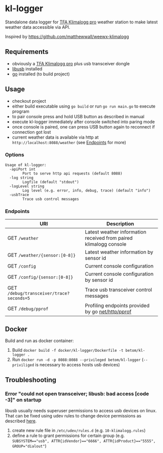 # kl-logger

Standalone data logger for [TFA Klimalogg pro](https://www.tfa-dostmann.de/produkt/profi-thermo-hygrometer-mit-datenlogger-funktion-klimalogg-pro-30-3039/) weather station to make latest weather data accessible via API.

Inspired by https://github.com/matthewwall/weewx-klimalogg

## Requirements

- obviously a [TFA Klimalogg pro](https://www.tfa-dostmann.de/produkt/profi-thermo-hygrometer-mit-datenlogger-funktion-klimalogg-pro-30-3039/) plus usb transceiver dongle
- [libusb](https://libusb.info/) installed
- [go](https://golang.org/dl/) installed (to build project)

## Usage

- checkout project
- either build executable using `go build` or run `go run main.go` to execute program
- to pair console press and hold USB button as described in manual
- execute kl-logger immediately after console switched into paring mode
- once console is paired, one can press USB button again to reconnect if connection got lost
- current weather data is available via http at `http://localhost:8088/weather` (see [Endpoints](#Endpoints) for more)

### Options

```
Usage of kl-logger:
  -apiPort int
        Port to serve http api requests (default 8088)
  -log string
        Logfile (default "stdout")
  -logLevel string
        Log level (e.g. error, info, debug, trace) (default "info")
  -usbTrace
        Trace usb control messages
```

### Endpoints

| URI                                      | Description                                                                            |
| ---------------------------------------- | -------------------------------------------------------------------------------------- |
| GET `/weather`                           | Latest weather information received from paired klimalogg console                      |
| GET `/weather/{sensor:[0-8]}`            | Latest weather information by sensor id                                                |
| GET `/config`                            | Current console configuration                                                          |
| GET `/config/{sensor:[0-8]}`             | Current console configuration by sensor id                                             |
| GET `/debug/transceiver/trace?seconds=5` | Trace usb transceiver control messages                                                 |
| GET `/debug/pprof`                       | Profiling endpoints provided by go [net/http/pprof](https://pkg.go.dev/net/http/pprof) |

## Docker

Build and run as docker container:

1. Build `docker build -f docker/kl-logger/Dockerfile -t betom/kl-logger .`
2. Run `docker run -d -p 8088:8088 --privileged betom/kl-logger` (`--priviliged` is necessary to access hosts usb devices)

## Troubleshooting

### Error "could not open transceiver; libusb: bad access [code -3]" on startup

libusb usually needs superuser permissions to access usb devices on linux.
That can be fixed using udev rules to change device permissions as described [here](https://github.com/libusb/libusb/wiki/FAQ#Can_I_run_libusb_applications_on_Linux_without_root_privilege).

1. create new rule file in `/etc/udev/rules.d` (e.g. `10-klimalogg.rules`)
2. define a rule to grant permissions for certain group (e.g. `SUBSYSTEM=="usb", ATTR{idVendor}=="6666", ATTR{idProduct}=="5555", GROUP="dialout"`)
